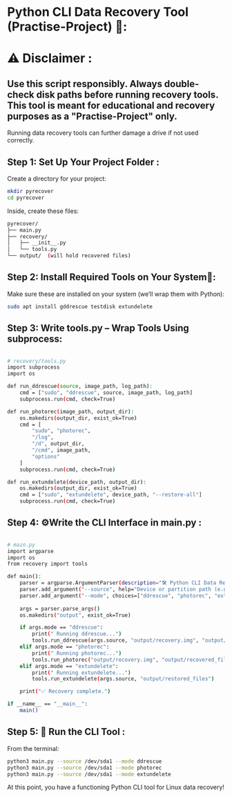 # Python CLI Data Recovery Tool (Practise-Project) 🐍:


# ⚠️ Disclaimer :
## Use this script responsibly. Always double-check disk paths before running recovery tools. This tool is meant for educational and recovery purposes as a "Practise-Project" only. 
Running data recovery tools can further damage a drive if not used correctly.


## Step 1: Set Up Your Project Folder :
Create a directory for your project:

```bash
mkdir pyrecover
cd pyrecover
```


Inside, create these files:

```bash
pyrecover/
├── main.py
├── recovery/
│   ├── __init__.py
│   └── tools.py
└── output/  (will hold recovered files)
```

## Step 2: Install Required Tools on Your System🧪:
Make sure these are installed on your system (we’ll wrap them with Python):

```bash
sudo apt install gddrescue testdisk extundelete
```

## Step 3: Write tools.py – Wrap Tools Using subprocess:

```bash

# recovery/tools.py
import subprocess
import os

def run_ddrescue(source, image_path, log_path):
    cmd = ["sudo", "ddrescue", source, image_path, log_path]
    subprocess.run(cmd, check=True)

def run_photorec(image_path, output_dir):
    os.makedirs(output_dir, exist_ok=True)
    cmd = [
        "sudo", "photorec",
        "/log",
        "/d", output_dir,
        "/cmd", image_path,
        "options"
    ]
    subprocess.run(cmd, check=True)

def run_extundelete(device_path, output_dir):
    os.makedirs(output_dir, exist_ok=True)
    cmd = ["sudo", "extundelete", device_path, "--restore-all"]
    subprocess.run(cmd, check=True)


```


## Step 4: ⚙️Write the CLI Interface in main.py :

```bash

# main.py
import argparse
import os
from recovery import tools

def main():
    parser = argparse.ArgumentParser(description="🛠️ Python CLI Data Recovery Tool")
    parser.add_argument("--source", help="Device or partition path (e.g., /dev/sda1)")
    parser.add_argument("--mode", choices=["ddrescue", "photorec", "extundelete"], required=True)
    
    args = parser.parse_args()
    os.makedirs("output", exist_ok=True)

    if args.mode == "ddrescue":
        print(" Running ddrescue...")
        tools.run_ddrescue(args.source, "output/recovery.img", "output/recovery.log")
    elif args.mode == "photorec":
        print(" Running photorec...")
        tools.run_photorec("output/recovery.img", "output/recovered_files")
    elif args.mode == "extundelete":
        print(" Running extundelete...")
        tools.run_extundelete(args.source, "output/restored_files")

    print("✅ Recovery complete.")

if __name__ == "__main__":
    main()

```


## Step 5: 🚀 Run the CLI Tool :
From the terminal:

```bash
python3 main.py --source /dev/sda1 --mode ddrescue
python3 main.py --source /dev/sda1 --mode photorec
python3 main.py --source /dev/sda1 --mode extundelete

```

At this point, you have a functioning Python CLI tool for Linux data recovery!
